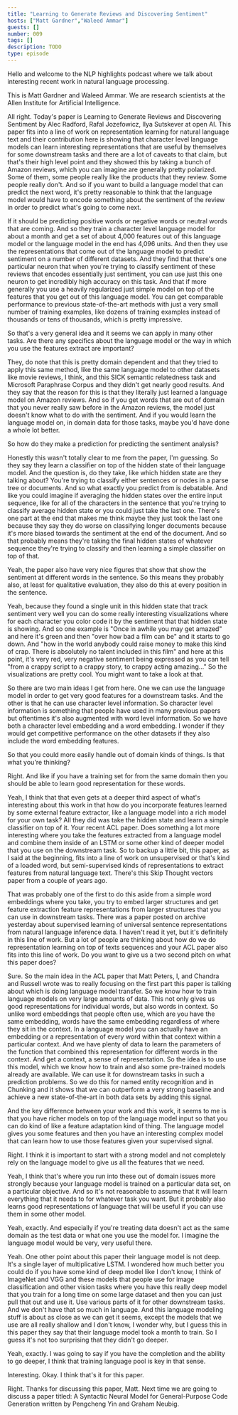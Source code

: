 ```yaml
---
title: "Learning to Generate Reviews and Discovering Sentiment"
hosts: ["Matt Gardner","Waleed Ammar"]
guests: []
number: 009
tags: []
description: TODO
type: episode
---
```


<Turn speaker="Matt Gardner" timestamp="00:00">

Hello and welcome to the NLP highlights podcast where we talk about interesting recent work in
natural language processing.

</Turn>


<Turn speaker="Waleed Ammar" timestamp="00:06">

This is Matt Gardner and Waleed Ammar. We are research scientists at the Allen Institute for
Artificial Intelligence.

</Turn>


<Turn speaker="Matt Gardner" timestamp="00:13">

All right. Today's paper is Learning to Generate Reviews and Discovering Sentiment by Alec Radford,
Rafal Jozefowicz, Ilya Sutskever at open AI. This paper fits into a line of work on representation
learning for natural language text and their contribution here is showing that character level
language models can learn interesting representations that are useful by themselves for some
downstream tasks and there are a lot of caveats to that claim, but that's their high level point and
they showed this by taking a bunch of Amazon reviews, which you can imagine are generally pretty
polarized. Some of them, some people really like the products that they review. Some people really
don't. And so if you want to build a language model that can predict the next word, it's pretty
reasonable to think that the language model would have to encode something about the sentiment of
the review in order to predict what's going to come next.

</Turn>


<Turn speaker="Matt Gardner" timestamp="01:10">

If it should be predicting positive words or negative words or neutral words that are coming. And so
they train a character level language model for about a month and get a set of about 4,000 features
out of this language model or the language model in the end has 4,096 units. And then they use the
representations that come out of the language model to predict sentiment on a number of different
datasets. And they find that there's one particular neuron that when you're trying to classify
sentiment of these reviews that encodes essentially just sentiment, you can use just this one neuron
to get incredibly high accuracy on this task. And that if more generally you use a heavily
regularized just simple model on top of the features that you get out of this language model. You
can get comparable performance to previous state-of-the-art methods with just a very small number of
training examples, like dozens of training examples instead of thousands or tens of thousands, which
is pretty impressive.

</Turn>


<Turn speaker="Waleed Ammar" timestamp="02:22">

So that's a very general idea and it seems we can apply in many other tasks. Are there any specifics
about the language model or the way in which you use the features extract are important?

</Turn>


<Turn speaker="Matt Gardner" timestamp="02:37">

They, do note that this is pretty domain dependent and that they tried to apply this same method,
like the same language model to other datasets like movie reviews, I think, and this SICK semantic
relatedness task and Microsoft Paraphrase Corpus and they didn't get nearly good results. And they
say that the reason for this is that they literally just learned a language model on Amazon reviews.
And so if you get words that are out of domain that you never really saw before in the Amazon
reviews, the model just doesn't know what to do with the sentiment. And if you would learn the
language model on, in domain data for those tasks, maybe you'd have done a whole lot better.

</Turn>


<Turn speaker="Waleed Ammar" timestamp="03:20">

So how do they make a prediction for predicting the sentiment analysis?

</Turn>


<Turn speaker="Matt Gardner" timestamp="03:26">

Honestly this wasn't totally clear to me from the paper, I'm guessing. So they say they learn a
classifier on top of the hidden state of their language model. And the question is, do they take,
like which hidden state are they talking about? You're trying to classify either sentences or nodes
in a parse tree or documents. And so what exactly you predict from is debatable. And like you could
imagine if averaging the hidden states over the entire input sequence, like for all of the
characters in the sentence that you're trying to classify average hidden state or you could just
take the last one. There's one part at the end that makes me think maybe they just took the last one
because they say they do worse on classifying longer documents because it's more biased towards the
sentiment at the end of the document. And so that probably means they're taking the final hidden
states of whatever sequence they're trying to classify and then learning a simple classifier on top
of that.

</Turn>


<Turn speaker="Waleed Ammar" timestamp="04:26">

Yeah, the paper also have very nice figures that show that show the sentiment at different words in
the sentence. So this means they probably also, at least for qualitative evaluation, they also do
this at every position in the sentence.

</Turn>


<Turn speaker="Matt Gardner" timestamp="04:42">

Yeah, because they found a single unit in this hidden state that track sentiment very well you can
do some really interesting visualizations where for each character you color code it by the
sentiment that that hidden state is showing. And so one example is "Once in awhile you may get
amazed" and here it's green and then "over how bad a film can be" and it starts to go down. And "how
in the world anybody could raise money to make this kind of crap. There is absolutely no talent
included in this film" and here at this point, it's very red, very negative sentiment being
expressed as you can tell "from a crappy script to a crappy story, to crappy acting amazing..." So
the visualizations are pretty cool. You might want to take a look at that.

</Turn>


<Turn speaker="Waleed Ammar" timestamp="05:36">

So there are two main ideas I get from here. One we can use the language model in order to get very
good features for a downstream tasks. And the other is that he can use character level information.
So character level information is something that people have used in many previous papers but
oftentimes it's also augmented with word level information. So we have both a character level
embedding and a word embedding. I wonder if they would get competitive performance on the other
datasets if they also include the word embedding features.

</Turn>


<Turn speaker="Matt Gardner" timestamp="06:16">

So that you could more easily handle out of domain kinds of things. Is that what you're thinking?

</Turn>


<Turn speaker="Waleed Ammar" timestamp="06:20">

Right. And like if you have a training set for from the same domain then you should be able to learn
good representation for these words.

</Turn>


<Turn speaker="Matt Gardner" timestamp="06:28">

Yeah, I think that that even gets at a deeper third aspect of what's interesting about this work in
that how do you incorporate features learned by some external feature extractor, like a language
model into a rich model for your own task? All they did was take the hidden state and learn a simple
classifier on top of it. Your recent ACL paper. Does something a lot more interesting where you take
the features extracted from a language model and combine them inside of an LSTM or some other kind
of deeper model that you use on the downstream task. So to backup a little bit, this paper, as I
said at the beginning, fits into a line of work on unsupervised or that's kind of a loaded word, but
semi-supervised kinds of representations to extract features from natural language text. There's
this Skip Thought vectors paper from a couple of years ago.

</Turn>


<Turn speaker="Matt Gardner" timestamp="07:30">

That was probably one of the first to do this aside from a simple word embeddings where you take,
you try to embed larger structures and get feature extraction feature representations from larger
structures that you can use in downstream tasks. There was a paper posted on archive yesterday about
supervised learning of universal sentence representations from natural language inference data. I
haven't read it yet, but it's definitely in this line of work. But a lot of people are thinking
about how do we do representation learning on top of texts sequences and your ACL paper also fits
into this line of work. Do you want to give us a two second pitch on what this paper does?

</Turn>


<Turn speaker="Waleed Ammar" timestamp="08:09">

Sure. So the main idea in the ACL paper that Matt Peters, I, and Chandra and Russell wrote was to
really focusing on the first part this paper is talking about which is doing language model
transfer. So we know how to train language models on very large amounts of data. This not only gives
us good representations for individual words, but also words in context. So unlike word embeddings
that people often use, which are you have the same embedding, words have the same embedding
regardless of where they sit in the context. In a language model you can actually have an embedding
or a representation of every word within that context within a particular context. And we have
plenty of data to learn the parameters of the function that combined this representation for
different words in the context. And get a context, a sense of representation. So the idea is to use
this model, which we know how to train and also some pre-trained models already are available. We
can use it for downstream tasks in such a prediction problems. So we do this for named entity
recognition and in Chunking and it shows that we can outperform a very strong baseline and achieve a
new state-of-the-art in both data sets by adding this signal.

</Turn>


<Turn speaker="Matt Gardner" timestamp="09:38">

And the key difference between your work and this work, it seems to me is that you have richer
models on top of the language model input so that you can do kind of like a feature adaptation kind
of thing. The language model gives you some features and then you have an interesting complex model
that can learn how to use those features given your supervised signal.

</Turn>


<Turn speaker="Waleed Ammar" timestamp="09:59">

Right. I think it is important to start with a strong model and not completely rely on the language
model to give us all the features that we need.

</Turn>


<Turn speaker="Matt Gardner" timestamp="10:10">

Yeah, I think that's where you run into these out of domain issues more strongly because your
language model is trained on a particular data set, on a particular objective. And so it's not
reasonable to assume that it will learn everything that it needs to for whatever task you want. But
it probably also learns good representations of language that will be useful if you can use them in
some other model.

</Turn>


<Turn speaker="Waleed Ammar" timestamp="10:33">

Yeah, exactly. And especially if you're treating data doesn't act as the same domain as the test
data or what one you use the model for. I imagine the language model would be very, very useful
there.

</Turn>


<Turn speaker="Matt Gardner" timestamp="10:43">

Yeah. One other point about this paper their language model is not deep. It's a single layer of
multiplicative LSTM. I wondered how much better you could do if you have some kind of deep model
like I don't know, I think of ImageNet and VGG and these models that people use for image
classification and other vision tasks where you have this really deep model that you train for a
long time on some large dataset and then you can just pull that out and use it. Use various parts of
it for other downstream tasks. And we don't have that so much in language. And this language
modeling stuff is about as close as we can get it seems, except the models that we use are all
really shallow and I don't know, I wonder why, but I guess this in this paper they say that their
language model took a month to train. So I guess it's not too surprising that they didn't go deeper.

</Turn>


<Turn speaker="Waleed Ammar" timestamp="11:36">

Yeah, exactly. I was going to say if you have the completion and the ability to go deeper, I think
that training language pool is key in that sense.

</Turn>


<Turn speaker="Matt Gardner" timestamp="11:47">

Interesting. Okay. I think that's it for this paper.

</Turn>


<Turn speaker="Waleed Ammar" timestamp="11:51">

Right. Thanks for discussing this paper, Matt. Next time we are going to discuss a paper titled: A
Syntactic Neural Model for General-Purpose Code Generation written by Pengcheng Yin and Graham
Neubig.

</Turn>
